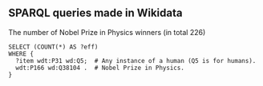 ## SPARQL queries made in Wikidata
The number of Nobel Prize in Physics winners (in total 226)
```sparql
SELECT (COUNT(*) AS ?eff)
WHERE {
  ?item wdt:P31 wd:Q5;  # Any instance of a human (Q5 is for humans).
  wdt:P166 wd:Q38104 .  # Nobel Prize in Physics.
}


